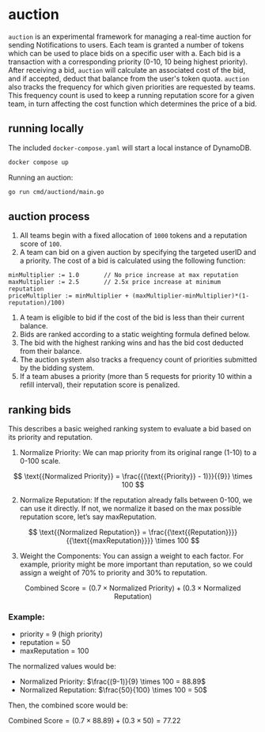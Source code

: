 # auction

`auction` is an experimental framework for managing a real-time auction for
sending Notifications to users. Each team is granted a number of tokens which
can be used to place bids on a specific user with a. Each bid is a transaction with
a corresponding priority (0-10, 10 being highest priority). After receiving
a bid, `auction` will calculate an associated cost of the bid, and if accepted,
deduct that balance from the user's token quota. `auction` also tracks the
frequency for which given priorities are requested by teams. This frequency
count is used to keep a running reputation score for a given team, in turn
affecting the cost function which determines the price of a bid.

## running locally

The included `docker-compose.yaml` will start a local instance of DynamoDB.

```bash
docker compose up
```

Running an auction:
```bash
go run cmd/auctiond/main.go
```

## auction process
1. All teams begin with a fixed allocation of `1000` tokens and a reputation
   score of `100`.
1. A team can bid on a given auction by specifying the targeted userID and
   a priority. The cost of a bid is calculated using the following function:

```
minMultiplier := 1.0       // No price increase at max reputation
maxMultiplier := 2.5       // 2.5x price increase at minimum reputation
priceMultiplier := minMultiplier + (maxMultiplier-minMultiplier)*(1-reputation)/100)
```
1. A team is eligible to bid if the cost of the bid is less than their current balance.
1. Bids are ranked according to a static weighting formula defined below.
1. The bid with the highest ranking wins and has the bid cost deducted from their balance.
1. The auction system also tracks a frequency count of priorities submitted by the bidding system.
1. If a team abuses a priority (more than 5 requests for priority 10 within a refill interval),
   their reputation score is penalized.

## ranking bids

This describes a basic weighed ranking system to evaluate a bid based on its priority and reputation.

1.	Normalize Priority:
We can map priority from its original range (1-10) to a 0-100 scale.

$$
\text{{Normalized Priority}} = \frac{{(\text{{Priority}} - 1)}}{{9}} \times 100
$$

2.	Normalize Reputation:
If the reputation already falls between 0-100, we can use it directly. If not, we normalize it based on the max possible reputation score, let’s say maxReputation.

$$
\text{{Normalized Reputation}} = \frac{{\text{{Reputation}}}}{{\text{{maxReputation}}}} \times 100
$$

3.	Weight the Components:
You can assign a weight to each factor. For example, priority might be more important than reputation, so we could assign a weight of 70% to priority and 30% to reputation.

$$
\text{{Combined Score}} = (0.7 \times \text{{Normalized Priority}}) + (0.3 \times \text{{Normalized Reputation}})
$$

### Example:
* priority = 9 (high priority)
* reputation = 50
* maxReputation = 100

The normalized values would be:

* Normalized Priority: $\frac{(9-1)}{9} \times 100 = 88.89$
* Normalized Reputation: $\frac{50}{100} \times 100 = 50$

Then, the combined score would be:

$\text{{Combined Score}} = (0.7 \times 88.89) + (0.3 \times 50) = 77.22$
